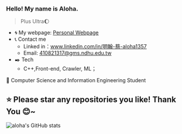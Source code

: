  ### Hello!  My name is Aloha.
> Plus Ultra:moon:

- :cyclone: My webpage:
  [Personal Webpage](https://aloha1357.github.io./My_first-web/)  
- :telephone_receiver: Contact me
  - Linked in：www.linkedin.com/in/明翰-蔡-aloha1357
  - Email: 410821317@gms.ndhu.edu.tw
- :black_nib: Tech
  - C++,Front-end, Crawler, ML；
  

:school: Computer Science and Information Engineering Student

**:star: Please star any repositories you like! Thank You :blush:~**
---
![aloha's GitHub stats](https://github-readme-stats.vercel.app/api?username=aloha1357&bg_color=30,e96443,904e95&title_color=fff&text_color=fff)
 
